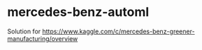 # mercedes-benz-automl

Solution for https://www.kaggle.com/c/mercedes-benz-greener-manufacturing/overview
